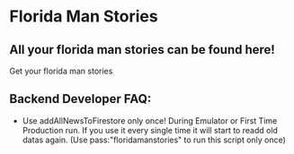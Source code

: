 # Florida Man Stories
## All your florida man stories can be found here!
Get your florida man stories

## Backend Developer FAQ:
- Use addAllNewsToFirestore only once! During Emulator or First Time Production run. If you use it every single time it will start to readd old datas again. (Use pass:"floridamanstories" to run this script only once)